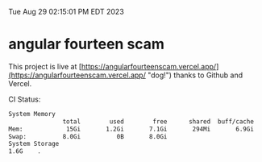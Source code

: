 Tue Aug 29 02:15:01 PM EDT 2023

# angular fourteen scam


This project is live at [https://angularfourteenscam.vercel.app/](https://angularfourteenscam.vercel.app/ "dog!") thanks to Github and Vercel.

CI Status: 

```bash
System Memory
               total        used        free      shared  buff/cache   available
Mem:            15Gi       1.2Gi       7.1Gi       294Mi       6.9Gi        13Gi
Swap:          8.0Gi          0B       8.0Gi
System Storage
1.6G	.
```
```bash

